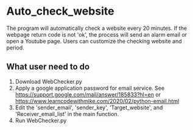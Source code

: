 # Auto_check_website
The program will automatically check a website every 20 minutes. If the webpage return code is not 'ok', the process will send an alarm email or open a Youtube page. Users can customize the checking website and period.

## What user need to do
1. Download WebChecker.py
2. Apply a google application password for email service. See https://support.google.com/mail/answer/185833?hl=en or https://www.learncodewithmike.com/2020/02/python-email.html
4. Edit the 'sender_email', 'sender_key', 'Target_website', and 'Receiver_email_list' in the main function.
5. Run WebChecker.py
